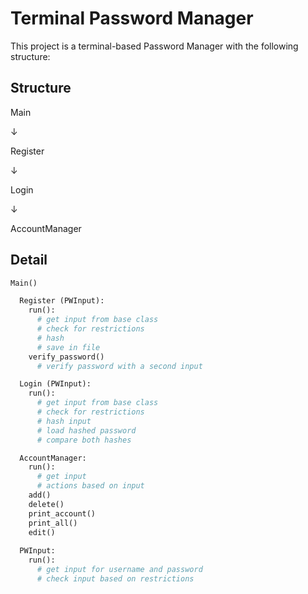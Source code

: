 # Terminal Password Manager

This project is a terminal-based Password Manager with the following structure:

Structure
----
Main

↓

Register

↓

Login

↓

AccountManager


Detail
----
```python
Main()

  Register (PWInput):
    run():
      # get input from base class 
      # check for restrictions
      # hash
      # save in file
    verify_password()
      # verify password with a second input

  Login (PWInput):  
    run():
      # get input from base class 
      # check for restrictions
      # hash input
      # load hashed password
      # compare both hashes

  AccountManager:
    run():
      # get input
      # actions based on input
    add()
    delete()
    print_account()
    print_all()
    edit()
   
  PWInput:
    run():
      # get input for username and password
      # check input based on restrictions






